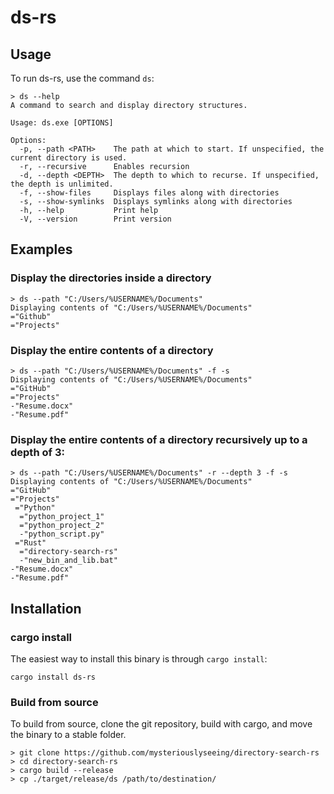 # ds-rs

## Usage

To run ds-rs, use the command `ds`:

```console
> ds --help
A command to search and display directory structures.

Usage: ds.exe [OPTIONS]

Options:
  -p, --path <PATH>    The path at which to start. If unspecified, the current directory is used.
  -r, --recursive      Enables recursion
  -d, --depth <DEPTH>  The depth to which to recurse. If unspecified, the depth is unlimited.
  -f, --show-files     Displays files along with directories
  -s, --show-symlinks  Displays symlinks along with directories
  -h, --help           Print help
  -V, --version        Print version
```

## Examples

### Display the directories inside a directory

```console
> ds --path "C:/Users/%USERNAME%/Documents"
Displaying contents of "C:/Users/%USERNAME%/Documents"
="Github"
="Projects"
```

### Display the entire contents of a directory

```console
> ds --path "C:/Users/%USERNAME%/Documents" -f -s
Displaying contents of "C:/Users/%USERNAME%/Documents"
="GitHub"
="Projects"
-"Resume.docx"
-"Resume.pdf"
```

### Display the entire contents of a directory recursively up to a depth of 3:

```console
> ds --path "C:/Users/%USERNAME%/Documents" -r --depth 3 -f -s
Displaying contents of "C:/Users/%USERNAME%/Documents"
="GitHub"
="Projects"
 ="Python"
  ="python_project_1"
  ="python_project_2"
  -"python_script.py"
 ="Rust"
  ="directory-search-rs"
  -"new_bin_and_lib.bat"
-"Resume.docx"
-"Resume.pdf"
```

## Installation

### cargo install

The easiest way to install this binary is through `cargo install`:

```console
cargo install ds-rs
```

### Build from source

To build from source, clone the git repository, build with cargo, and move the binary to a stable folder.
```console
> git clone https://github.com/mysteriouslyseeing/directory-search-rs
> cd directory-search-rs
> cargo build --release
> cp ./target/release/ds /path/to/destination/
```